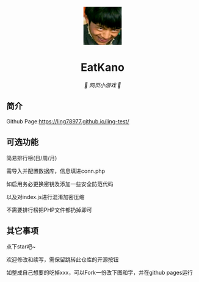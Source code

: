 <p align="center">
  <a href="https://xingye.me/game/eatkano"><img src="https://github.com/ling78977/ling-test/blob/master/static/image/ClickBefore.png?raw=true" width="100" height="100" alt="ling-test"></a>
</p>
<div align="center">

# EatKano

_🦌 网页小游戏 🥛_

</div>


## 简介







Github Page:https://ling78977.github.io/ling-test/

## 可选功能

简易排行榜(日/周/月)

需导入并配置数据库，信息填进conn.php

如启用务必更换密钥及添加一些安全防范代码

以及对index.js进行混淆加密压缩

不需要排行榜把PHP文件都扔掉即可

## 其它事项

点下star吧~

欢迎修改和续写，需保留跳转此仓库的开源按钮

如整成自己想要的吃掉xxx，可以Fork一份改下图和字，并在github pages运行
